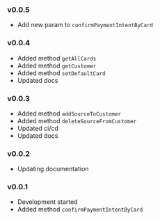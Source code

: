 ### v0.0.5

- Add new param to `confirmPaymentIntentByCard`
### v0.0.4

- Added method `getAllCards`
- Added method `getCustomer`
- Added method `setDefaultCard`
- Updated docs

### v0.0.3

- Added method `addSourceToCustomer`
- Added method `deleteSourceFromCustomer`
- Updated ci/cd
- Updated docs

### v0.0.2

- Updating documentation

### v0.0.1

- Development started
- Added method `confirmPaymentIntentByCard`
